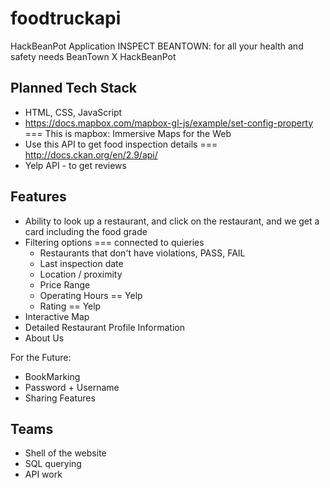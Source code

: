 # foodtruckapi
HackBeanPot Application
INSPECT BEANTOWN: for all your health and safety needs
BeanTown X HackBeanPot

## Planned Tech Stack 
- HTML, CSS, JavaScript
- https://docs.mapbox.com/mapbox-gl-js/example/set-config-property === This is mapbox: Immersive Maps for the Web
- Use this API to get food inspection details === http://docs.ckan.org/en/2.9/api/
- Yelp API - to get reviews

## Features
- Ability to look up a restaurant, and click on the restaurant, and we get a card including the food grade
- Filtering options === connected to quieries 
    - Restaurants that don't have violations, PASS, FAIL
    - Last inspection date
    - Location / proximity
    - Price Range
    - Operating Hours == Yelp
    - Rating == Yelp
- Interactive Map
- Detailed Restaurant Profile Information
- About Us

For the Future:
- BookMarking
- Password + Username
- Sharing Features

## Teams
- Shell of the website
- SQL querying
- API work
